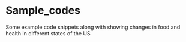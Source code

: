 # Sample_codes
Some example code snippets along with showing changes in food and health in different states of the US 
